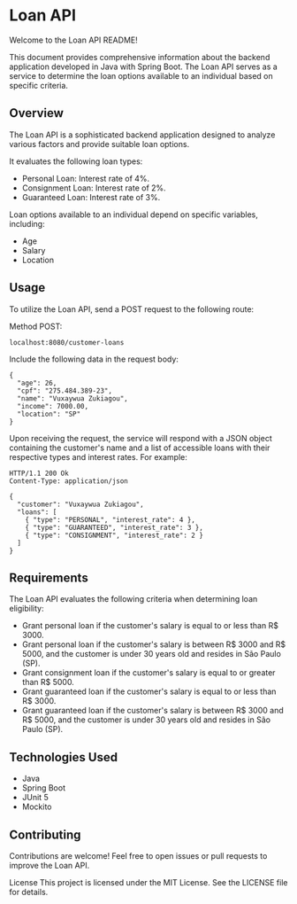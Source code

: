 # Loan API
 
Welcome to the Loan API README! 

This document provides comprehensive information about the backend application developed in Java with Spring Boot. 
The Loan API serves as a service to determine the loan options available to an individual based on specific criteria.

## Overview
The Loan API is a sophisticated backend application designed to analyze various factors and provide suitable loan options. 

It evaluates the following loan types:

 - Personal Loan: Interest rate of 4%.
 - Consignment Loan: Interest rate of 2%.
 - Guaranteed Loan: Interest rate of 3%.

Loan options available to an individual depend on specific variables, including:

 - Age
 - Salary
 - Location

## Usage
To utilize the Loan API, send a POST request to the following route:

Method POST:
```
localhost:8080/customer-loans
```
Include the following data in the request body:
```
{
  "age": 26,
  "cpf": "275.484.389-23",
  "name": "Vuxaywua Zukiagou",
  "income": 7000.00,
  "location": "SP"
}
```
Upon receiving the request, the service will respond with a JSON object containing the customer's name and a list of accessible loans with their respective types and interest rates. For example:
```
HTTP/1.1 200 Ok
Content-Type: application/json

{
  "customer": "Vuxaywua Zukiagou",
  "loans": [
    { "type": "PERSONAL", "interest_rate": 4 },
    { "type": "GUARANTEED", "interest_rate": 3 },
    { "type": "CONSIGNMENT", "interest_rate": 2 }
  ]
}
```
## Requirements
The Loan API evaluates the following criteria when determining loan eligibility:

 - Grant personal loan if the customer's salary is equal to or less than R$ 3000.
 - Grant personal loan if the customer's salary is between R$ 3000 and R$ 5000, and the customer is under 30 years old and resides in São Paulo (SP).
 - Grant consignment loan if the customer's salary is equal to or greater than R$ 5000.
 - Grant guaranteed loan if the customer's salary is equal to or less than R$ 3000.
 - Grant guaranteed loan if the customer's salary is between R$ 3000 and R$ 5000, and the customer is under 30 years old and resides in São Paulo (SP).

## Technologies Used

 - Java
 - Spring Boot
 - JUnit 5
 - Mockito

## Contributing
Contributions are welcome! Feel free to open issues or pull requests to improve the Loan API.

License
This project is licensed under the MIT License. See the LICENSE file for details.
